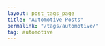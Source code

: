 ```yaml
---
layout: post_tags_page
title: "Automotive Posts"
permalink: "/tags/automotive/"
tag: automotive
---
```





